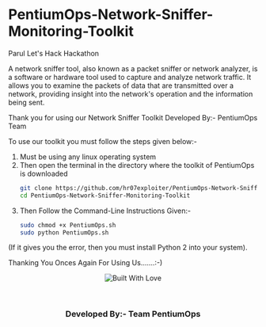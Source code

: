 # PentiumOps-Network-Sniffer-Monitoring-Toolkit
Parul Let's Hack Hackathon



A network sniffer tool, also known as a packet sniffer or network analyzer, is a software or hardware tool used to capture and analyze network traffic. It allows you to examine the packets of data that are transmitted over a network, providing insight into the network's operation and the information being sent.



Thank you for using our Network Sniffer Toolkit
Developed By:- PentiumOps Team


To use our toolkit you must follow the steps given below:-

1. Must be using any linux operating system
2. Then open the terminal in the directory where the toolkit of PentiumOps is downloaded
   ```bash
   git clone https://github.com/hr07exploiter/PentiumOps-Network-Sniffer-Monitoring-Toolkit.git
   cd PentiumOps-Network-Sniffer-Monitoring-Toolkit
   ```
4. Then Follow the Command-Line Instructions Given:-
   ```bash
   sudo chmod +x PentiumOps.sh
   sudo python PentiumOps.sh
    ```

(If it gives you the error, then you must install Python 2 into your system).



Thanking You Onces Again For Using Us.......:-)





<p align=center>
  <img title="Built With Love" src="https://forthebadge.com/images/badges/built-with-love.svg"></p>
  
  <br>
  
   ### <p align="center">Developed By:- Team PentiumOps </p>
